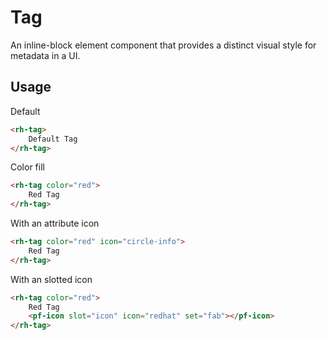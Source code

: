 # Tag
An inline-block element component that provides a distinct visual style for metadata in a UI. 

## Usage

Default
```html
<rh-tag>
    Default Tag
</rh-tag>
```

Color fill
```html
<rh-tag color="red">
    Red Tag
</rh-tag>
```

With an attribute icon
```html
<rh-tag color="red" icon="circle-info">
    Red Tag
</rh-tag>
```

With an slotted icon
```html
<rh-tag color="red">
    Red Tag
    <pf-icon slot="icon" icon="redhat" set="fab"></pf-icon>
</rh-tag>
```
